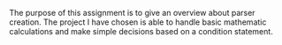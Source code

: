 The purpose of this assignment is to give an overview about parser creation.
The project I have chosen is able to handle basic mathematic calculations and make simple decisions based on a condition statement.
